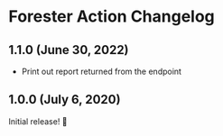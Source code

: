 # Forester Action Changelog

## 1.1.0 (June 30, 2022)

- Print out report returned from the endpoint

## 1.0.0 (July 6, 2020)

Initial release! :tada:
